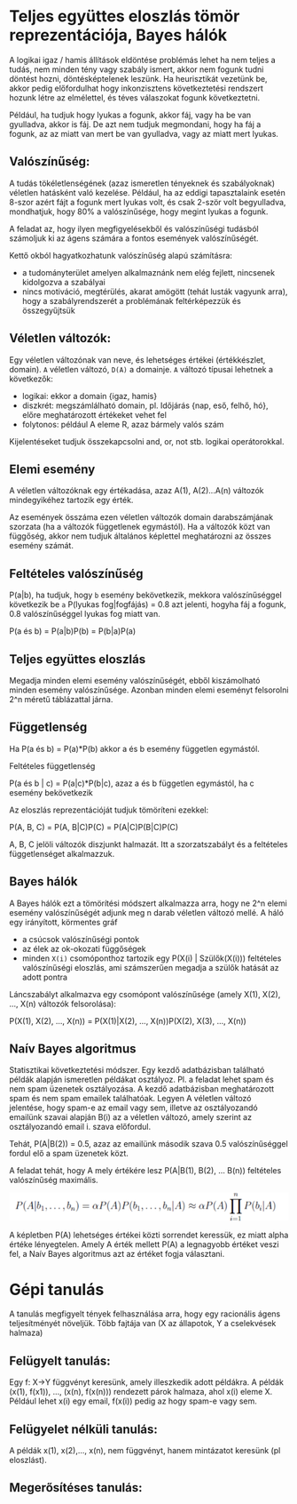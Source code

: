 # Teljes együttes eloszlás tömör reprezentációja, Bayes hálók

A logikai igaz / hamis állítások eldöntése problémás lehet ha nem teljes a tudás, nem minden tény vagy szabály ismert, akkor nem fogunk tudni döntést hozni, döntésképtelenek leszünk. Ha heurisztikát vezetünk be, akkor pedig előfordulhat hogy inkonzisztens következtetési rendszert hozunk létre az elmélettel, és téves válaszokat fogunk következtetni.

Például, ha tudjuk hogy lyukas a fogunk, akkor fáj, vagy ha be van gyulladva, akkor is fáj. De azt nem tudjuk megmondani, hogy ha fáj a fogunk, az az miatt van mert be van gyulladva, vagy az miatt mert lyukas.

## Valószínűség:

A tudás tökéletlenségének (azaz ismeretlen tényeknek és szabályoknak)
véletlen hatásként való kezelése. Például, ha az eddigi tapasztalaink esetén 8-szor azért fájt a fogunk mert lyukas volt, és csak 2-ször volt begyulladva, mondhatjuk, hogy 80% a valószínűsége, hogy megint lyukas a fogunk.

A feladat az, hogy ilyen megfigyelésekből és valószínűségi tudásból számoljuk ki az ágens számára a fontos események valószínűségét.

Kettő okból hagyatkozhatunk valószínűség alapú számításra:

- a tudományterület amelyen alkalmaznánk nem elég fejlett, nincsenek kidolgozva a szabályai
- nincs motiváció, megtérülés, akarat amögött (tehát lusták vagyunk arra), hogy a szabályrendszerét a problémának feltérképezzük és összegyűjtsük

## Véletlen változók:

Egy véletlen változónak van neve, és lehetséges értékei (értékkészlet, domain). `A` véletlen változó, `D(A)` a domainje. `A` változó típusai lehetnek a következők:

- logikai: ekkor a domain {igaz, hamis}
- diszkrét: megszámlálható domain, pl. Időjárás {nap, eső, felhő, hó}, előre meghatározott értékeket vehet fel
- folytonos: például A eleme R, azaz bármely valós szám

Kijelentéseket tudjuk összekapcsolni and, or, not stb. logikai operátorokkal.

## Elemi esemény

A véletlen változóknak egy értékadása, azaz A(1), A(2)...A(n) változók mindegyikéhez tartozik egy érték.

Az események összáma ezen véletlen változók domain darabszámjának szorzata (ha a változók függetlenek egymástól). Ha a változók közt van függőség, akkor nem tudjuk általános képlettel meghatározni az összes esemény számát.

## Feltételes valószínűség

P(a|b), ha tudjuk, hogy `b` esemény bekövetkezik, mekkora valószínűséggel következik be `a` P(lyukas fog|fogfájás) = 0.8 azt jelenti, hogyha fáj a fogunk, 0.8 valószínűséggel lyukas fog miatt van.

P(a és b) = P(a|b)P(b) = P(b|a)P(a)

## Teljes együttes eloszlás

Megadja minden elemi esemény valószínűségét, ebből kiszámolható minden esemény valószínűsége. Azonban minden elemi eseményt felsorolni 2^n méretű táblázattal járna.

## Függetlenség

Ha P(a és b) = P(a)\*P(b) akkor a és b esemény független egymástól.

Feltételes függetlenség

P(a és b | c) = P(a|c)\*P(b|c), azaz a és b független egymástól, ha c esemény bekövetkezik

Az eloszlás reprezentációját tudjuk tömöríteni ezekkel:

P(A, B, C) = P(A, B|C)P(C) = P(A|C)P(B|C)P(C)

A, B, C jelöli változók diszjunkt halmazát. Itt a szorzatszabályt és a feltételes függetlenséget alkalmazzuk.

## Bayes hálók

A Bayes hálók ezt a tömörítési módszert alkalmazza arra, hogy ne 2^n elemi esemény valószínűségét adjunk meg n darab véletlen változó mellé. A háló egy irányított, körmentes gráf

- a csúcsok valószínűségi pontok
- az élek az ok-okozati függőségek
- minden `X(i)` csomóponthoz tartozik egy P(X(i) | Szülők(X(i))) feltételes valószínűségi eloszlás, ami számszerűen megadja a szülők hatását az adott pontra

Láncszabályt alkalmazva egy csomópont valószínűsége (amely X(1), X(2), ..., X(n) változók felsorolása):

P(X(1), X(2), ..., X(n)) = P(X(1)|X(2), ..., X(n))P(X(2), X(3), ..., X(n))

## Naív Bayes algoritmus

Statisztikai következtetési módszer. Egy kezdő adatbázisban található példák alapján ismeretlen példákat osztályoz. Pl. a feladat lehet spam és nem spam üzenetek osztályozása. A kezdő adatbázisban meghatározott spam és nem spam emailek találhatóak. Legyen A véletlen változó jelentése, hogy spam-e az email vagy sem, illetve az osztályozandó emailünk szavai alapján B(i) az a véletlen változó, amely szerint az osztályozandó email i. szava előfordul.

Tehát, P(A|B(2)) = 0.5, azaz az emailünk második szava 0.5 valószínűséggel fordul elő a spam üzenetek közt.

A feladat tehát, hogy A mely értékére lesz P(A|B(1), B(2), ... B(n)) feltételes valószínűség maximális.

![](9_bayes.png)

A képletben P(A) lehetséges értékei közti sorrendet keressük, ez miatt alpha értéke lényegtelen. Amely A érték mellett P(A) a legnagyobb értéket veszi fel, a Naív Bayes algoritmus azt az értéket fogja választani.

# Gépi tanulás

A tanulás megfigyelt tények felhasználása arra, hogy egy racionális ágens teljesítményét növeljük. Több fajtája van (X az állapotok, Y a cselekvések halmaza)

## Felügyelt tanulás:

Egy f: X->Y függvényt keresünk, amely illeszkedik adott példákra. A példák (x(1), f(x1)), ..., (x(n), f(x(n))) rendezett párok halmaza, ahol x(i) eleme X. Például lehet x(i) egy email, f(x(i)) pedig az hogy spam-e vagy sem.

## Felügyelet nélküli tanulás:

A példák x(1), x(2),..., x(n), nem függvényt, hanem mintázatot keresünk (pl eloszlást).

## Megerősítéses tanulás:

